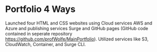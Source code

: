 # Portfolio 4 Ways

Launched four HTML and CSS websites using Cloud services AWS and Azure and publishing services Surge and GitHub pages (GitHub code contained in seperate repository https://github.com/profWolfe/MainPortfolio). Utilized services like S3, CloudWatch, Container, and Surge CLI. 
